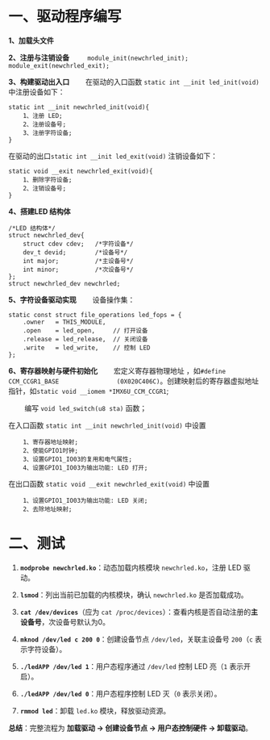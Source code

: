# 一、驱动程序编写
**1、加载头文件**

**2、注册与注销设备**
&emsp;&emsp; `module_init(newchrled_init);`
&emsp;&emsp; `module_exit(newchrled_exit);`

**3、构建驱动出入口**
&emsp;&emsp;在驱动的入口函数 `static int __init led_init(void)` 中注册设备如下：
```
static int __init newchrled_init(void){
	1、注册 LED;
	2、注册设备号;
	3、注册字符设备;
}
```
在驱动的出口`static int __init led_exit(void)` 注销设备如下：
```
static void __exit newchrled_exit(void){
	1、删除字符设备;
	2、注销设备号;
}
```
**4、搭建LED 结构体**
```
/*LED 结构体*/
struct newchrled_dev{
	struct cdev cdev; 	/*字符设备*/
	dev_t devid;  		/*设备号*/
	int major;    		/*主设备号*/
	int minor;    		/*次设备号*/
};
struct newchrled_dev newchrled;
```
**5、字符设备驱动实现**
&emsp;&emsp;设备操作集：
```
static const struct file_operations led_fops = {
    .owner   = THIS_MODULE,
    .open    = led_open,     // 打开设备
    .release = led_release,  // 关闭设备
    .write   = led_write,    // 控制 LED
};
```
**6、寄存器映射与硬件初始化**
&emsp;&emsp;宏定义寄存器物理地址 ，如`#define CCM_CCGR1_BASE				(0X020C406C)`。创建映射后的寄存器虚拟地址指针，如`static void __iomem *IMX6U_CCM_CCGR1`;
 
 &emsp;&emsp; 编写 `void led_switch(u8 sta)` 函数；

在入口函数 `static int __init newchrled_init(void)` 中设置
```
	1、寄存器地址映射;
	2、使能GPIO1时钟;
	3、设置GPIO1_IO03的复用和电气属性;
	4、设置GPIO1_IO03为输出功能: LED 打开;
```
在出口函数 `static void __exit newchrled_exit(void)` 中设置
```
	1、设置GPIO1_IO03为输出功能: LED 关闭;
	2、去除地址映射;
```


# 二、测试

1.  **`modprobe newchrled.ko`**：动态加载内核模块 `newchrled.ko`，注册 LED 驱动。
    
2.  **`lsmod`**：列出当前已加载的内核模块，确认 `newchrled.ko` 是否加载成功。
    
3.  **`cat /dev/devices`**（应为 `cat /proc/devices`）：查看内核是否自动注册的**主设备号**，次设备号默认为0。
    
4.  **`mknod /dev/led c 200 0`**：创建设备节点 `/dev/led`，关联主设备号 `200`（`c` 表示字符设备）。
    
5.  **`./ledAPP /dev/led 1`**：用户态程序通过 `/dev/led` 控制 LED 亮（`1` 表示开启）。
    
6.  **`./ledAPP /dev/led 0`**：用户态程序控制 LED 灭（`0` 表示关闭）。
    
7.  **`rmmod led`**：卸载 `led.ko` 模块，释放驱动资源。
    

**总结**：完整流程为 **加载驱动 → 创建设备节点 → 用户态控制硬件 → 卸载驱动**。

<!--stackedit_data:
eyJoaXN0b3J5IjpbMjA2MTg2MjQ3Niw1NzUyNTY2NDMsNDQ4NT
E4Njc3XX0=
-->